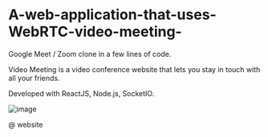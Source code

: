 # A-web-application-that-uses-WebRTC-video-meeting-


Google Meet / Zoom clone in a few lines of code.

Video Meeting is a video conference website that lets you stay in touch with all your friends.

Developed with ReactJS, Node.js, SocketIO.

![image](https://user-images.githubusercontent.com/73719617/219857297-cb71fda3-eded-443e-a7ae-8d1d0c74e9e2.png)


@ website
